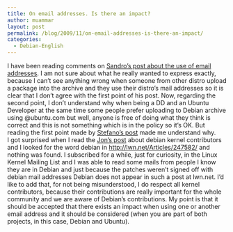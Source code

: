```yaml
---
title: On email addresses. Is there an impact?
author: muammar
layout: post
permalink: /blog/2009/11/on-email-addresses-is-there-an-impact/
categories:
  - Debian-English
---
```

I have been reading comments on [Sandro&#8217;s post about the use of email addresses][1]. I am not sure about what he really wanted to express exactly, because I can&#8217;t see anything wrong when someone from other distro upload a package into the archive and they use their distro&#8217;s mail addresses so it is clear that I don&#8217;t agree with the first point of his post. Now, regarding the second point, I don&#8217;t understand why when being a DD and an Ubuntu Developer at the same time some people prefer uploading to Debian archive using @ubuntu.com but well, anyone is free of doing what they think is correct and this is not something which is in the policy so it&#8217;s OK. But reading the first point made by [Stefano&#8217;s post][2] made me understand why.  
I got surprised when I read the [Jon&#8217;s post][3] about debian kernel contributors and I looked for the word debian in <http://lwn.net/Articles/247582/> and nothing was found. I subscribed for a while, just for curiosity, in the Linux Kernel Mailing List and I was able to read some mails from people I know they are in Debian and just because the patches weren&#8217;t signed off with debian mail addresses Debian does not appear in such a post at lwn.net. I&#8217;d like to add that, for not being misunderstood, I do respect all kernel contributors, because their contributions are really important for the whole community and we are aware of Debian&#8217;s contributions. My point is that it should be accepted that there exists an impact when using one or another email address and it should be considered (when you are part of both projects, in this case, Debian and Ubuntu).

 [1]: http://sandrotosi.blogspot.com/2009/11/things-that-make-me-angry.html
 [2]: http://upsilon.cc/~zack/blog/posts/2009/11/on_mail_addresses_and_upload_rights/
 [3]: http://jmtd.net/log/debian_kernel_contributors/